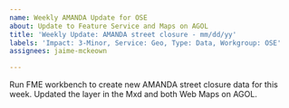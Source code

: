 ```yaml
---
name: Weekly AMANDA Update for OSE
about: Update to Feature Service and Maps on AGOL
title: 'Weekly Update: AMANDA street closure - mm/dd/yy'
labels: 'Impact: 3-Minor, Service: Geo, Type: Data, Workgroup: OSE'
assignees: jaime-mckeown

---
```


Run FME workbench to create new AMANDA street closure data for this week. Updated the layer in the Mxd and both Web Maps on AGOL.
